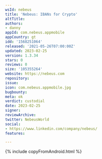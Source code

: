 ```yaml
---
wsId: nebeus
title: 'Nebeus: IBANs for Crypto'
altTitle: 
authors:
- danny 
appId: com.nebeus.appmobile
appCountry: gt
idd: '1568251064'
released: '2021-05-26T07:00:00Z'
updated: 2023-02-25
version: 1.3.34
stars: 0
reviews: 0
size: '105355264'
website: https://nebeus.com
repository: 
issue: 
icon: com.nebeus.appmobile.jpg
bugbounty: 
meta: ok
verdict: custodial
date: 2023-02-25
signer: 
reviewArchive: 
twitter: NebeusWorld
social:
- https://www.linkedin.com/company/nebeus/ 
features: 

---
```

{% include copyFromAndroid.html %}

